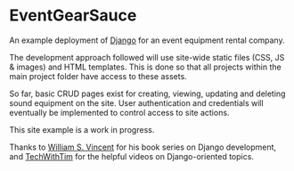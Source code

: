 # EventGearSauce
An example deployment of [Django](https://www.djangoproject.com/) for an event equipment rental company.

The development approach followed will use site-wide static files (CSS, JS & images) and HTML templates. This is done so that all projects within the main project folder have access to these assets.

So far, basic CRUD pages exist for creating, viewing, updating and deleting sound equipment on the site. User authentication and credentials will eventually be implemented to 
control access to site actions.

This site example is a work in progress.

Thanks to [William S. Vincent](https://github.com/wsvincent) for his book series on Django development, and [TechWithTim](https://www.youtube.com/@TechWithTim) for the helpful videos on Django-oriented topics.
